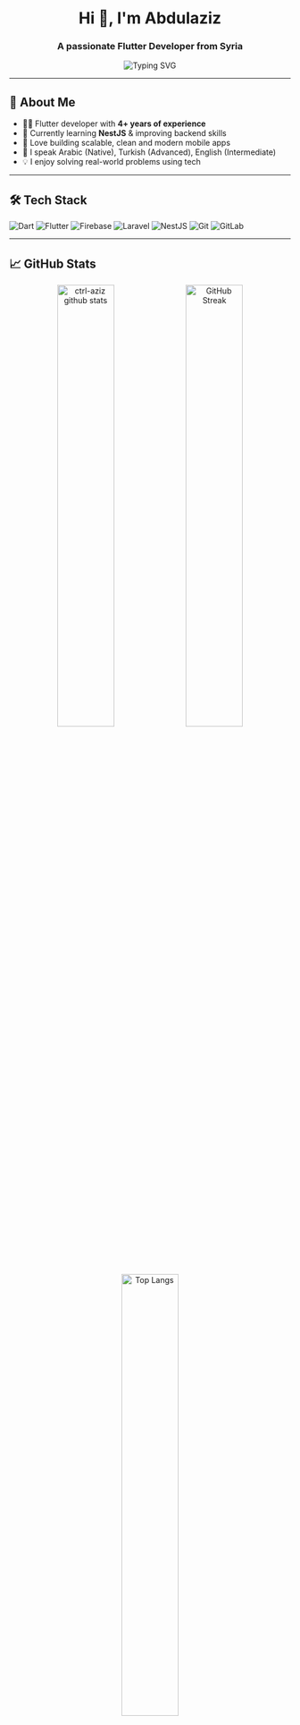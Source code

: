 <h1 align="center">Hi 👋, I'm Abdulaziz</h1>
<h3 align="center">A passionate Flutter Developer from Syria</h3>

<p align="center">
  <img src="https://readme-typing-svg.demolab.com?font=Fira+Code&weight=500&pause=1000&center=true&vCenter=true&width=435&lines=Flutter+Developer+%F0%9F%92%BB;Backend+Explorer+%F0%9F%94%8E;Open+Source+Contributor+%F0%9F%93%9D%EF%B8%8F" alt="Typing SVG" />
</p>

---

## 🔹 About Me

- 👨‍💻 Flutter developer with **4+ years of experience**
- 🔁 Currently learning **NestJS** & improving backend skills
- 📱 Love building scalable, clean and modern mobile apps
- 💬 I speak Arabic (Native), Turkish (Advanced), English (Intermediate)
- 💡 I enjoy solving real-world problems using tech

---

## 🛠️ Tech Stack

![Dart](https://img.shields.io/badge/Dart-0175C2?style=for-the-badge&logo=dart&logoColor=white)
![Flutter](https://img.shields.io/badge/Flutter-02569B?style=for-the-badge&logo=flutter&logoColor=white)
![Firebase](https://img.shields.io/badge/Firebase-FFCA28?style=for-the-badge&logo=firebase&logoColor=white)
![Laravel](https://img.shields.io/badge/Laravel-FF2D20?style=for-the-badge&logo=laravel&logoColor=white)
![NestJS](https://img.shields.io/badge/NestJS-E0234E?style=for-the-badge&logo=nestjs&logoColor=white)
![Git](https://img.shields.io/badge/Git-F05032?style=for-the-badge&logo=git&logoColor=white)
![GitLab](https://img.shields.io/badge/GitLab-FC6D26?style=for-the-badge&logo=gitlab&logoColor=white)

---

## 📈 GitHub Stats

<p align="center">
  <img src="https://github-readme-stats.vercel.app/api?username=ctrl-aziz&show_icons=true&theme=radical" alt="ctrl-aziz github stats" width="45%" />
  <img src="https://github-readme-streak-stats.herokuapp.com/?user=ctrl-aziz&theme=radical" alt="GitHub Streak" width="45%" />
</p>

<p align="center">
  <img src="https://github-readme-stats.vercel.app/api/top-langs/?username=ctrl-aziz&layout=compact&theme=radical" alt="Top Langs" width="45%" />
</p>

---

## 📫 Contact Me

- ✉️ Email: alsmailabdalazez@gmail.com  
- 💼 LinkedIn: [ctrl-aziz](https://www.linkedin.com/in/ctrl-aziz)  
- 🧑‍💻 GitHub: [ctrl-aziz](https://github.com/ctrl-aziz)

---

> ✨ *"Code with purpose, build with passion."*
